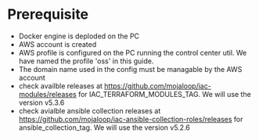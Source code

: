 # Prerequisite

- Docker engine is deploded on the PC
- AWS account is created
- AWS profile is configured on the PC running the control center util. We have named the profile 'oss' in this guide.
- The domain name used in the config must be managable by the AWS account
- check availble releases at https://github.com/mojaloop/iac-modules/releases for IAC_TERRAFORM_MODULES_TAG. We will use the version v5.3.6 
- check avialble ansible collection releases at https://github.com/mojaloop/iac-ansible-collection-roles/releases for ansible_collection_tag. We will use the version v5.2.6


